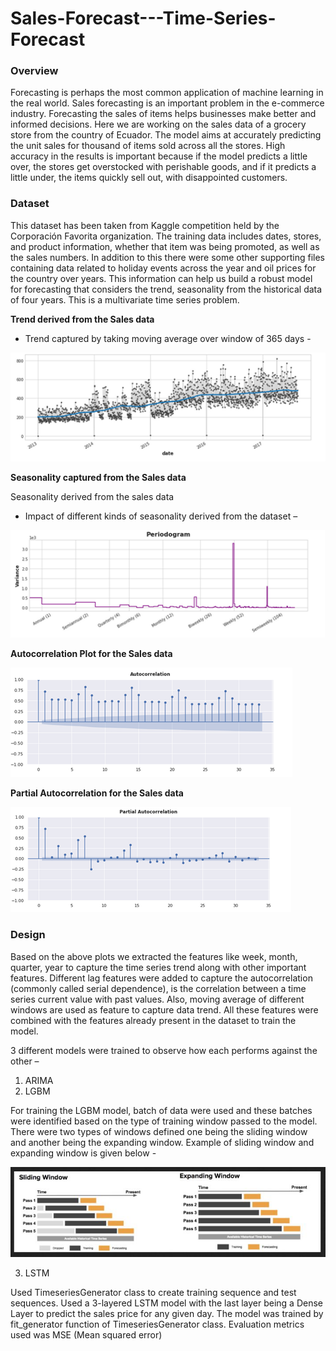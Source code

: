 # Sales-Forecast---Time-Series-Forecast
### Overview

Forecasting is perhaps the most common application of machine learning in the real world. Sales forecasting is an important problem in the e-commerce industry. Forecasting the sales of items helps businesses make better and informed decisions. 
Here we are working on the sales data of a grocery store from the country of Ecuador. The model aims at accurately predicting the unit sales for thousand of items sold across all the stores. High accuracy in the results is important because if the model predicts a little over, the stores get overstocked with perishable goods, and if it predicts a little under, the items quickly sell out, with disappointed customers.

### Dataset

This dataset has been taken from Kaggle competition held by the Corporación Favorita organization. The training data includes dates, stores, and product information, whether that item was being promoted, as well as the sales numbers. In addition to this there were some other supporting files containing data related to holiday events across the year and oil prices for the country over years. This information can help us build a robust model for forecasting that considers the trend, seasonality from the historical data of four years. This is a multivariate time series problem.

**Trend derived from the Sales data**
* Trend captured by taking moving average over window of 365 days -

![image](https://github.com/Ruparna25/Sales-Forecast---Time-Series-Forecast/blob/main/images/year_window.png)

**Seasonality captured from the Sales data**

Seasonality derived from the sales data

* Impact of different kinds of seasonality derived from the dataset –

![image](https://github.com/Ruparna25/Sales-Forecast---Time-Series-Forecast/blob/main/images/Periodgram.png)

**Autocorrelation Plot for the Sales data**

![image](https://github.com/Ruparna25/Sales-Forecast---Time-Series-Forecast/blob/main/images/ACF.png)

**Partial Autocorrelation for the Sales data**

![image](https://github.com/Ruparna25/Sales-Forecast---Time-Series-Forecast/blob/main/images/PACF.png)

### Design

Based on the above plots we extracted the features like week, month, quarter, year to capture the time series trend along with other important features. Different lag features were added to capture the autocorrelation (commonly called serial dependence), is the correlation between a time series current value with past values. Also, moving average of different windows are used as feature to capture data trend. All these features were combined with the features already present in the dataset to train the model. 

3 different models were trained to observe how each performs against the other – 
1.	ARIMA
2.	LGBM

For training the LGBM model, batch of data were used and these batches were identified based on the type of training window passed to the model. There were two types of windows defined one being the sliding window and another being the expanding window. Example of sliding window and expanding window is given below - 

![image](https://github.com/Ruparna25/Sales-Forecast---Time-Series-Forecast/blob/main/images/window_lgbm.JPG)

3.	LSTM

Used TimeseriesGenerator class to create training sequence and test sequences. Used a 3-layered LSTM model with the last layer being a Dense Layer to predict the sales price for any given day. The model was trained by fit_generator function of TimeseriesGenerator class. Evaluation metrics used was MSE (Mean squared error)
